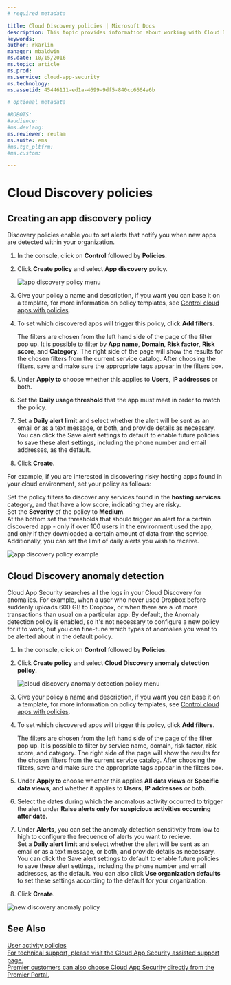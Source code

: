 ```yaml
---
# required metadata

title: Cloud Discovery policies | Microsoft Docs
description: This topic provides information about working with Cloud Discovery policies.
keywords:
author: rkarlin
manager: mbaldwin
ms.date: 10/15/2016
ms.topic: article
ms.prod:
ms.service: cloud-app-security
ms.technology:
ms.assetid: 45446111-ed1a-4699-9df5-840cc6664a6b

# optional metadata

#ROBOTS:
#audience:
#ms.devlang:
ms.reviewer: reutam
ms.suite: ems
#ms.tgt_pltfrm:
#ms.custom:

---
```


# Cloud Discovery policies
    
## Creating an app discovery policy  
Discovery policies enable you to set alerts that notify you when new apps are detected within your organization.  
  
1.  In the console, click on **Control** followed by **Policies**.  
  
2.  Click **Create policy** and select **App discovery** policy.  
  
     ![app discovery policy menu](./media/app-discovery-policy-menu.png "app discovery policy menu")  
  
3.  Give your policy a name and description, if you want you can base it on a template, for more information on policy templates, see [Control cloud apps with policies](control-cloud-apps-with-policies.md).  
  
4.  To set which discovered apps will trigger this policy, click **Add filters**.  
  
     The filters are chosen from the left hand side of the page of the filter pop up. It is possible to filter by **App name**, **Domain**, **Risk factor**, **Risk score**, and **Category**. The right side of the page will show the results for the chosen filters from the current service catalog. After choosing the filters, save and make sure the appropriate tags appear in the filters box.  
  
5.  Under **Apply to** choose whether this applies to **Users**, **IP addresses** or both.  
  
6.  Set the **Daily usage threshold** that the app must meet in order to match the policy.  
  
7.  Set a **Daily alert limit** and select whether the alert will be sent as an email or as a text message, or both, and provide details as necessary. You can click the Save alert settings to default to enable future policies to save these alert settings, including the phone number and email addresses, as the default.  
  
8.  Click **Create**.  
  
For example, if you are interested in discovering risky hosting apps found in your cloud environment, set your policy as follows:  
  
Set the policy filters to discover any services found in the **hosting services** category, and that have a low score, indicating they are risky.   
Set the **Severity** of the policy to **Medium**.   
At the bottom set the thresholds that should trigger an alert for a certain discovered app - only if over 100 users in the environment used the app, and only if they downloaded a certain amount of data from the service.   
Additionally, you can set the limit of daily alerts you wish to receive.  
  
![app discovery policy example](./media/app-discovery-policy-example.png "app discovery policy example")  
  
## Cloud Discovery anomaly detection  
Cloud App Security searches all the logs in your Cloud Discovery for anomalies. For example, when a user who never used Dropbox before suddenly uploads 600 GB to Dropbox, or when there are a lot more transactions than usual on a particular app. By default, the Anomaly detection policy is enabled, so it's not necessary to configure a new policy for it to work, but you can fine-tune which types of anomalies you want to be alerted about in the default policy.  
  
1.  In the console, click on **Control** followed by **Policies**.  
  
2.  Click **Create policy** and select **Cloud Discovery anomaly detection policy**.  
  
     ![cloud discovery anomaly detection policy menu](./media/cloud-discovery-anomaly-detection-policy-menu.png "cloud discovery anomaly detection policy menu")  
  
3.  Give your policy a name and description, if you want you can base it on a template, for more information on policy templates, see [Control cloud apps with policies](control-cloud-apps-with-policies.md).  
  
4.  To set which discovered apps will trigger this policy, click **Add filters**.  
  
     The filters are chosen from the left hand side of the page of the filter pop up. It is possible to filter by service name, domain, risk factor, risk score, and category. The right side of the page will show the results for the chosen filters from the current service catalog. After choosing the filters, save and make sure the appropriate tags appear in the filters box.  
  
5.  Under **Apply to** choose whether this applies **All data views** or **Specific data views**, and whether it applies to **Users**, **IP addresses** or both.  
  
6.  Select the dates during which the anomalous activity occurred to trigger the alert under **Raise alerts only for suspicious activities occurring after date.**  
  
7.  Under **Alerts**, you can set the anomaly detection sensitivity from low to high to configure the frequence of alerts you want to recieve.  
Set a **Daily alert limit** and select whether the alert will be sent as an email or as a text message, or both, and provide details as necessary. You can click the Save alert settings to default to enable future policies to save these alert settings, including the phone number and email addresses, as the default. You can also click **Use organization defaults** to set these settings according to the default for your organization.  
  
9. Click **Create**.  
  
![new discovery anomaly policy](./media/new-discovery-anomaly-policy.png "new discovery anomaly policy")  
  
## See Also  
[User activity policies](user-activity-policies.md)   
[For technical support, please visit the Cloud App Security assisted support page.](http://support.microsoft.com/oas/default.aspx?prid=16031)   
[Premier customers can also choose Cloud App Security directly from the Premier Portal.](https://premier.microsoft.com/)  
  
  